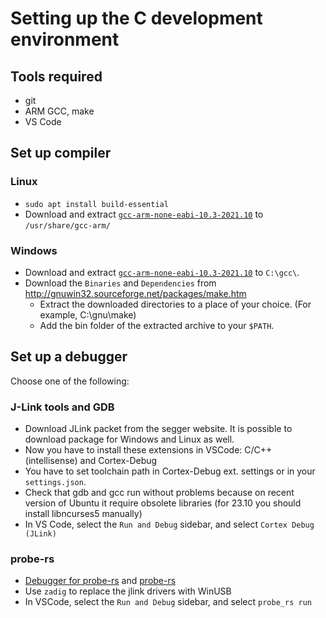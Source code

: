 Setting up the C development environment
========================================

Tools required
--------------

 - git
 - ARM GCC, make
 - VS Code

Set up compiler
---------------

### Linux

- `sudo apt install build-essential`
- Download and extract [`gcc-arm-none-eabi-10.3-2021.10`](https://developer.arm.com/downloads/-/gnu-rm) to `/usr/share/gcc-arm/`

### Windows

- Download and extract [`gcc-arm-none-eabi-10.3-2021.10`](https://developer.arm.com/downloads/-/gnu-rm) to `C:\gcc\`.
- Download the `Binaries` and `Dependencies` from http://gnuwin32.sourceforge.net/packages/make.htm
  - Extract the downloaded directories to a place of your choice. (For example, C:\gnu\make)
  - Add the bin folder of the extracted archive to your `$PATH`.

Set up a debugger
-----------------

Choose one of the following:

### J-Link tools and GDB

- Download JLink packet from the segger website. It is possible to download package for Windows and Linux as well.
- Now you have to install these extensions in VSCode: C/C++ (intellisense) and Cortex-Debug
- You have to set toolchain path in Cortex-Debug ext. settings or in your `settings.json`.
- Check that gdb and gcc run without problems because on recent version of Ubuntu it require obsolete libraries (for 23.10 you should install libncurses5 manually)
- In VS Code, select the `Run and Debug` sidebar, and select `Cortex Debug (JLink)`

### probe-rs

- [Debugger for probe-rs](https://marketplace.visualstudio.com/items?itemName=probe-rs.probe-rs-debugger) and [probe-rs](https://probe.rs)
- Use `zadig` to replace the jlink drivers with WinUSB
- In VSCode, select the `Run and Debug` sidebar, and select `probe_rs run`
